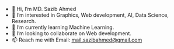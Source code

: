 - 👋 Hi, I’m MD. Sazib Ahmed
- 👀 I’m interested in Graphics, Web development, AI, Data Science, Research.
- 🌱 I’m currently learning Machine Learning.
- 💞️ I’m looking to collaborate on Web development.
- 📫 Reach me with Email: mail.sazibahmed@gmail.com

<!---
Sazib-Ahmed/Sazib-Ahmed is a ✨ special ✨ repository because its `README.md` (this file) appears on your GitHub profile.
You can click the Preview link to take a look at your changes.
--->
